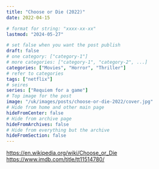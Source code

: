 ```yaml
---
title: "Choose or Die (2022)"
date: 2022-04-15

# format for string: "xxxx-xx-xx"
lastmod: "2024-05-27"

# set false when you want the post publish
draft: false
# one category: ["category-1"]
# more categories: ["category-1", "category-2", ...]
categories: ["Movies", "Horror", "Thriller"]
# refer to categories
tags: ["netflix"]
# seires
series: ["Requiem for a game"]
# Top image for the post
image: "/uk/images/posts/choose-or-die-2022/cover.jpg"
# Hide from home and other main page
hideFromCenter: false
# Hide from archive page
hideFromArchives: false
# Hide from everything but the archive
hideFromSection: false
---
```

https://en.wikipedia.org/wiki/Choose_or_Die
https://www.imdb.com/title/tt11514780/
<!--more-->
